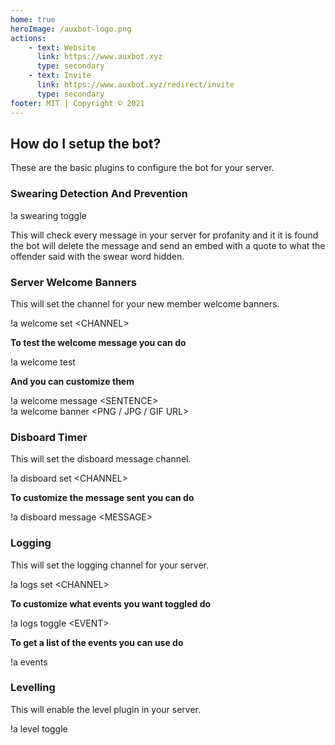 ```yaml
---
home: true
heroImage: /auxbot-logo.png
actions:
    - text: Website
      link: https://www.auxbot.xyz
      type: secondary
    - text: Invite
      link: https://www.auxbot.xyz/redirect/invite
      type: secondary
footer: MIT | Copyright © 2021
---
```


## How do I setup the bot?

These are the basic plugins to configure the bot for your server.

### Swearing Detection And Prevention

<ClientOnly>
	<DiscordMessages>
		<DiscordMessage profile="user">
			!a swearing toggle
		</DiscordMessage>
	</DiscordMessages>
</ClientOnly>

This will check every message in your server for profanity and it it is found the bot will delete the message and send an embed with a quote to what the offender said with the swear word hidden.

### Server Welcome Banners

This will set the channel for your new member welcome banners.

<ClientOnly>
	<DiscordMessages>
		<DiscordMessage profile="user">
			!a welcome set &lt;CHANNEL&gt;
		</DiscordMessage>
	</DiscordMessages>
</ClientOnly>

**To test the welcome message you can do**

<ClientOnly>
	<DiscordMessages>
		<DiscordMessage profile="user">
			!a welcome test
		</DiscordMessage>
	</DiscordMessages>
</ClientOnly>

**And you can customize them**

<ClientOnly>
	<DiscordMessages>
		<DiscordMessage profile="user">
			!a welcome message &lt;SENTENCE&gt;<br>!a welcome banner &lt;PNG / JPG / GIF URL&gt;
		</DiscordMessage>
	</DiscordMessages>
</ClientOnly>

### Disboard Timer

This will set the disboard message channel.

<ClientOnly>
	<DiscordMessages>
		<DiscordMessage profile="user">
			!a disboard set &lt;CHANNEL&gt;
		</DiscordMessage>
	</DiscordMessages>
</ClientOnly>

**To customize the message sent you can do**

<ClientOnly>
	<DiscordMessages>
		<DiscordMessage profile="user">
			!a disboard message &lt;MESSAGE&gt;
		</DiscordMessage>
	</DiscordMessages>
</ClientOnly>

### Logging

This will set the logging channel for your server.

<ClientOnly>
	<DiscordMessages>
		<DiscordMessage profile="user">
			!a logs set &lt;CHANNEL&gt;
		</DiscordMessage>
	</DiscordMessages>
</ClientOnly>

**To customize what events you want toggled do**

<ClientOnly>
	<DiscordMessages>
		<DiscordMessage profile="user">
			!a logs toggle &lt;EVENT&gt;
		</DiscordMessage>
	</DiscordMessages>
</ClientOnly>

**To get a list of the events you can use do**

<ClientOnly>
	<DiscordMessages>
		<DiscordMessage profile="user">
			!a events
		</DiscordMessage>
	</DiscordMessages>
</ClientOnly>

### Levelling

This will enable the level plugin in your server.

<ClientOnly>
	<DiscordMessages>
		<DiscordMessage profile="user">
			!a level toggle
		</DiscordMessage>
	</DiscordMessages>
</ClientOnly>
